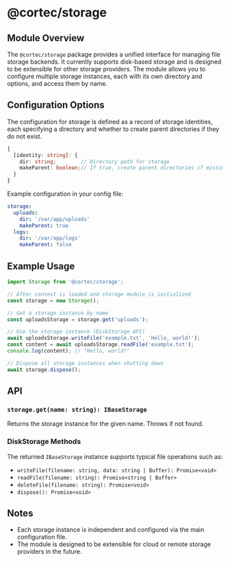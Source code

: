 # @cortec/storage

## Module Overview

The `@cortec/storage` package provides a unified interface for managing file storage backends. It currently supports disk-based storage and is designed to be extensible for other storage providers. The module allows you to configure multiple storage instances, each with its own directory and options, and access them by name.

## Configuration Options

The configuration for storage is defined as a record of storage identities, each specifying a directory and whether to create parent directories if they do not exist.

```ts
{
  [identity: string]: {
    dir: string;        // Directory path for storage
    makeParent: boolean;// If true, create parent directories if missing
  }
}
```

Example configuration in your config file:

```yaml
storage:
  uploads:
    dir: '/var/app/uploads'
    makeParent: true
  logs:
    dir: '/var/app/logs'
    makeParent: false
```

## Example Usage

```ts
import Storage from '@cortec/storage';

// After context is loaded and storage module is initialized
const storage = new Storage();

// Get a storage instance by name
const uploadsStorage = storage.get('uploads');

// Use the storage instance (DiskStorage API)
await uploadsStorage.writeFile('example.txt', 'Hello, world!');
const content = await uploadsStorage.readFile('example.txt');
console.log(content); // "Hello, world!"

// Dispose all storage instances when shutting down
await storage.dispose();
```

## API

### `storage.get(name: string): IBaseStorage`

Returns the storage instance for the given name. Throws if not found.

### DiskStorage Methods

The returned `IBaseStorage` instance supports typical file operations such as:

- `writeFile(filename: string, data: string | Buffer): Promise<void>`
- `readFile(filename: string): Promise<string | Buffer>`
- `deleteFile(filename: string): Promise<void>`
- `dispose(): Promise<void>`

## Notes

- Each storage instance is independent and configured via the main configuration file.
- The module is designed to be extensible for cloud or remote storage providers in the future.
